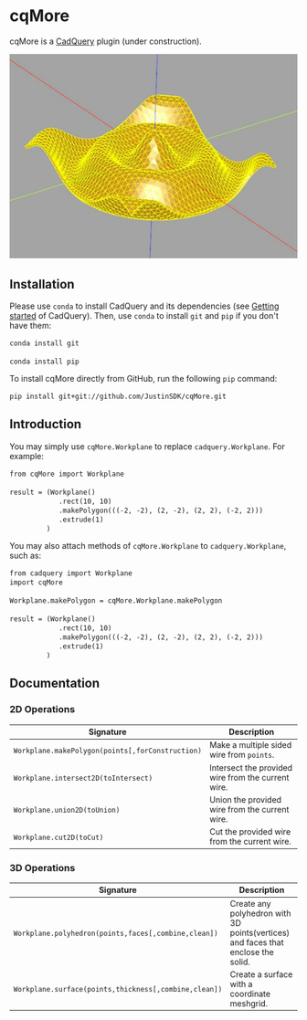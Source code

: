 # cqMore

cqMore is a [CadQuery](https://github.com/CadQuery/cadquery) plugin (under construction).

![cqMore](images/ripple.JPG)

## Installation

Please use `conda` to install CadQuery and its dependencies (see [Getting started](https://github.com/CadQuery/cadquery#getting-started) of CadQuery). Then, use `conda` to install `git` and `pip` if you don't have them:

	conda install git
	
	conda install pip
	
To install cqMore directly from GitHub, run the following `pip` command:

	pip install git+git://github.com/JustinSDK/cqMore.git

## Introduction

You may simply use `cqMore.Workplane` to replace `cadquery.Workplane`. For example:

    from cqMore import Workplane

    result = (Workplane()
                .rect(10, 10)
                .makePolygon(((-2, -2), (2, -2), (2, 2), (-2, 2)))
                .extrude(1)
             )

You may also attach methods of `cqMore.Workplane` to `cadquery.Workplane`, such as:

    from cadquery import Workplane
    import cqMore

    Workplane.makePolygon = cqMore.Workplane.makePolygon

    result = (Workplane()
                .rect(10, 10)
                .makePolygon(((-2, -2), (2, -2), (2, 2), (-2, 2)))
                .extrude(1)
             )

## Documentation

### 2D Operations

 Signature | Description
--|--
`Workplane.makePolygon(points[,forConstruction)` | Make a multiple sided wire from `points`.
`Workplane.intersect2D(toIntersect)` | Intersect the provided wire from the current wire. 
`Workplane.union2D(toUnion)` | Union the provided wire from the current wire. 
`Workplane.cut2D(toCut)` | Cut the provided wire from the current wire. 

### 3D Operations

 Signature | Description
--|--
`Workplane.polyhedron(points,faces[,combine,clean])` | Create any polyhedron with 3D points(vertices) and faces that enclose the solid.
`Workplane.surface(points,thickness[,combine,clean])` | Create a surface with a coordinate meshgrid.

